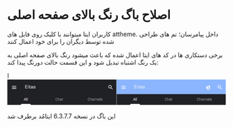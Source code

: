 # اصلاح باگ رنگ بالای صفحه اصلی

کاربران ایتا میتوانند با کلیک روی فایل های attheme. داخل پیامرسان؛ تم های طراحی شده توسط دیگران را برای خود اعمال کنند

برخی دستکاری‌ ها در کد های ایتا اعمال شده که باعث میشود رنگ بالای صفحه اصلی به یک رنگ اشتباه تبدیل شود و این قسمت حالت دورنگ پیدا کند:

ا<img src="sources/differences-06.jpg" width="600" />

این باگ در نسخه 6.3.7.7 ایتامُد برطرف شد
